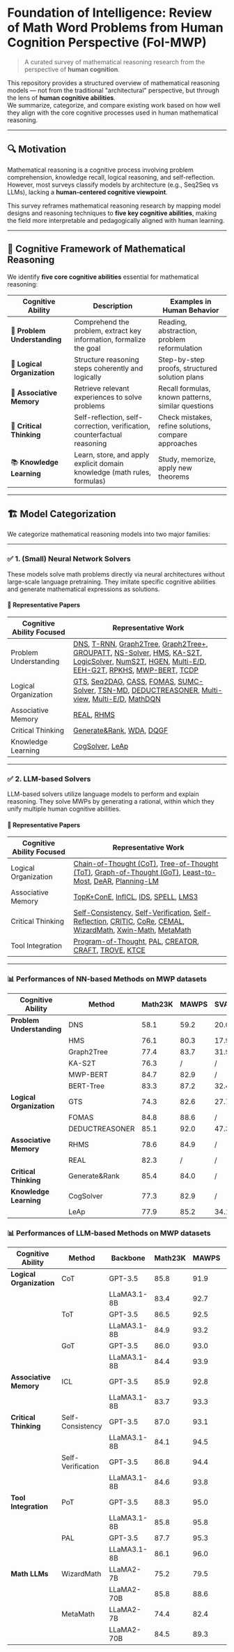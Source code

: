 # Foundation of Intelligence: Review of Math Word Problems from Human Cognition Perspective (FoI-MWP)

> A curated survey of mathematical reasoning research from the perspective of **human cognition**.

This repository provides a structured overview of mathematical reasoning models — not from the traditional "architectural" perspective, but through the lens of **human cognitive abilities**.  
We summarize, categorize, and compare existing work based on how well they align with the core cognitive processes used in human mathematical reasoning.

---

## 🔍 Motivation

Mathematical reasoning is a cognitive process involving problem comprehension, knowledge recall, logical reasoning, and self-reflection. However, most surveys classify models by architecture (e.g., Seq2Seq vs LLMs), lacking a **human-centered cognitive viewpoint**.

This survey reframes mathematical reasoning research by mapping model designs and reasoning techniques to **five key cognitive abilities**, making the field more interpretable and pedagogically aligned with human learning.

---

## 🧠 Cognitive Framework of Mathematical Reasoning

We identify **five core cognitive abilities** essential for mathematical reasoning:

| Cognitive Ability | Description | Examples in Human Behavior |
|-------------------|-------------|-----------------------------|
| 🧭 **Problem Understanding** | Comprehend the problem, extract key information, formalize the goal | Reading, abstraction, problem reformulation |
| 🧩 **Logical Organization** | Structure reasoning steps coherently and logically | Step-by-step proofs, structured solution plans |
| 🔗 **Associative Memory** | Retrieve relevant experiences to solve problems | Recall formulas, known patterns, similar questions |
| 🧐 **Critical Thinking** | Self-reflection, self-correction, verification, counterfactual reasoning | Check mistakes, refine solutions, compare approaches |
| 📚 **Knowledge Learning** | Learn, store, and apply explicit domain knowledge (math rules, formulas) | Study, memorize, apply new theorems |

---

## 🏗️ Model Categorization

We categorize mathematical reasoning models into two major families:

---

### ✅ 1. **(Small) Neural Network Solvers**

These models solve math problems directly via neural architectures without large-scale language pretraining. They imitate specific cognitive abilities and generate mathematical expressions as solutions.

#### 📍 Representative Papers

| Cognitive Ability Focused | Representative Work |
|----------------------------|----------------------|
| Problem Understanding | [DNS](https://aclanthology.org/D17-1088/), [T-RNN](https://ojs.aaai.org/index.php/AAAI/article/view/4697), [Graph2Tree](https://aclanthology.org/2020.acl-main.362/), [Graph2Tree+](https://ieeexplore.ieee.org/document/9721720), [GROUPATT](https://aclanthology.org/P19-1619/), [NS-Solver](https://aclanthology.org/2021.acl-long.456.pdf), [HMS](https://ojs.aaai.org/index.php/AAAI/article/view/16547), [KA-S2T](https://aclanthology.org/2020.emnlp-main.579/), [LogicSolver](https://aclanthology.org/2022.findings-emnlp.1.pdf), [NumS2T](https://aclanthology.org/2021.acl-long.455/), [HGEN](https://ieeexplore.ieee.org/document/9693212), [Multi-E/D](https://aclanthology.org/2020.coling-main.262/), [EEH-G2T](https://aclanthology.org/2021.findings-emnlp.127/), [RPKHS](https://aclanthology.org/2021.emnlp-main.272/), [MWP-BERT](https://aclanthology.org/2022.findings-naacl.74/), [TCDP](https://ieeexplore.ieee.org/document/10113691) |
| Logical Organization | [GTS](https://www.ijcai.org/proceedings/2019/0736.pdf), [Seq2DAG](https://ojs.aaai.org/index.php/AAAI/article/view/16075), [CASS](https://aclanthology.org/C18-1018/), [FOMAS](https://dl.acm.org/doi/10.1145/3580305.3599375), [SUMC-Solver](https://aclanthology.org/2022.emnlp-main.556/), [TSN-MD](https://www.ijcai.org/proceedings/2020/0555.pdf), [DEDUCTREASONER](https://aclanthology.org/2022.acl-long.410/), [Multi-view](https://aclanthology.org/2022.findings-emnlp.79.pdf), [Multi-E/D](https://aclanthology.org/2020.coling-main.262/), [MathDQN](https://ojs.aaai.org/index.php/AAAI/article/view/11981) |
| Associative Memory | [REAL](https://aclanthology.org/2021.findings-emnlp.68/), [RHMS](https://ieeexplore.ieee.org/document/10136830) |
| Critical Thinking | [Generate&Rank](https://aclanthology.org/2021.findings-emnlp.195/), [WDA](https://dl.acm.org/doi/10.1609/aaai.v37i11.26548), [DQGF](https://aclanthology.org/2023.findings-acl.705/) |
| Knowledge Learning | [CogSolver](https://ieeexplore.ieee.org/document/10027795), [LeAp](https://dl.acm.org/doi/10.1609/aaai.v37i4.25571) |

---

### ✅ 2. **LLM-based Solvers**

LLM-based solvers utilize language models to perform and explain reasoning. They solve MWPs by generating a rational, within which they unify multiple human cognitive abilities.

#### 📍 Representative Papers

| Cognitive Ability Focused | Representative Work |
|-------------------|-------------------|
| Logical Organization | [Chain-of-Thought (CoT)](https://dl.acm.org/doi/10.5555/3600270.3602070), [Tree-of-Thought (ToT)](https://dl.acm.org/doi/abs/10.5555/3666122.3666639), [Graph-of-Thought (GoT)](https://dl.acm.org/doi/10.1609/aaai.v38i16.29720), [Least-to-Most](https://arxiv.org/abs/2205.10625), [DeAR](https://dl.acm.org/doi/10.5555/3737916.3737928), [Planning-LM](https://aclanthology.org/2023.acl-long.379.pdf) |
| Associative Memory | [TopK+ConE](https://aclanthology.org/2024.acl-long.492/), [InfICL](https://arxiv.org/abs/2402.11750), [IDS](https://aclanthology.org/2024.findings-emnlp.438.pdf), [SPELL](https://aclanthology.org/2023.findings-emnlp.679.pdf), [LMS3](https://icml.cc/virtual/2025/poster/43714) |
| Critical Thinking | [Self-Consistency](https://arxiv.org/abs/2203.11171), [Self-Verification](https://aclanthology.org/2023.findings-emnlp.167.pdf), [Self-Reflection](https://arxiv.org/pdf/2405.06682), [CRITIC](https://arxiv.org/abs/2305.11738), [CoRe](https://aclanthology.org/2023.acl-long.245.pdf), [CEMAL](https://aclanthology.org/2023.emnlp-main.889/), [WizardMath](https://arxiv.org/abs/2308.09583), [Xwin-Math](https://arxiv.org/abs/2405.20335), [MetaMath](https://arxiv.org/abs/2309.12284) |
| Tool Integration | [Program-of-Thought](https://arxiv.org/abs/2211.12588), [PAL](https://dl.acm.org/doi/10.5555/3618408.3618843), [CREATOR](https://aclanthology.org/2023.findings-emnlp.462.pdf), [CRAFT](https://arxiv.org/abs/2309.17428), [TROVE](https://dl.acm.org/doi/10.5555/3692070.3694168), [KTCE](https://ojs.aaai.org/index.php/AAAI/article/view/34664) |

---

### 📊 Performances of NN-based Methods on MWP datasets

| Cognitive Ability | Method | Math23K | MAWPS | SVAMP | MathQA |
|------------------|--------|---------|-------|-------|--------|
| **Problem Understanding** | DNS | 58.1 | 59.2 | 20.0 | / |
|  | HMS | 76.1 | 80.3 | 17.9 | / |
|  | Graph2Tree | 77.4 | 83.7 | 31.9 | 69.5 |
|  | KA-S2T | 76.3 | / | / | / |
|  | MWP-BERT | 84.7 | 82.9 | / | 76.2 |
|  | BERT-Tree | 83.3 | 87.2 | 32.4 | 73.8 |
| **Logical Organization** | GTS | 74.3 | 82.6 | 27.7 | / |
|  | FOMAS | 84.8 | 88.6 | / | / |
|  | DEDUCTREASONER | 85.1 | 92.0 | 47.3 | 78.6 |
| **Associative Memory** | RHMS | 78.6 | 84.9 | / | / |
|  | REAL | 82.3 | / | / | / |
| **Critical Thinking** | Generate&Rank | 85.4 | 84.0 | / | / |
| **Knowledge Learning** | CogSolver | 77.3 | 82.9 | / | / |
|  | LeAp | 77.9 | 85.2 | 34.1 | / |


### 📊 Performances of LLM-based Methods on MWP datasets

| Cognitive Ability | Method | Backbone | Math23K | MAWPS | SVAMP | MathQA | GSM8K |
|------------------|--------|---------|---------|-------|-------|--------|-------|
| **Logical Organization** | CoT | GPT-3.5 | 85.8 | 91.9 | 88.4 | 79.8 | 87.2 |
|   |   | LLaMA3.1-8B | 83.4 | 92.7 | 88.9 | 80.2 | 87.4 |
|   | ToT | GPT-3.5 | 86.5 | 92.5 | 89.7 | 80.8 | 88.8 |
|   |   | LLaMA3.1-8B | 84.9 | 93.2 | 90.0 | 81.0 | 89.2 |
|   | GoT | GPT-3.5 | 86.0 | 93.0 | 90.1 | 80.6 | 87.9 |
|   |   | LLaMA3.1-8B | 84.4 | 93.9 | 90.8 | 81.0 | 88.5 |
| **Associative Memory** | ICL | GPT-3.5 | 85.9 | 92.8 | 89.9 | 81.1 | 90.8 |
|   |   | LLaMA3.1-8B | 83.7 | 93.3 | 91.0 | 81.5 | 91.3 |
| **Critical Thinking** | Self-Consistency | GPT-3.5 | 87.0 | 93.1 | 91.7 | 81.4 | 90.5 |
|   |   | LLaMA3.1-8B | 84.1 | 94.5 | 91.9 | 81.7 | 91.2 |
|   | Self-Verification | GPT-3.5 | 86.8 | 94.4 | 90.6 | 82.5 | 91.6 |
|   |   | LLaMA3.1-8B | 84.6 | 93.8 | 92.1 | 82.0 | 90.9 |
| **Tool Integration** | PoT | GPT-3.5 | 88.3 | 95.0 | 93.8 | 84.7 | 92.8 |
|   |   | LLaMA3.1-8B | 85.8 | 95.8 | 93.5 | 85.5 | 92.5 |
|   | PAL | GPT-3.5 | 87.7 | 95.3 | 92.5 | 83.1 | 93.0 |
|   |   | LLaMA3.1-8B | 86.1 | 96.0 | 93.7 | 82.4 | 93.4 |
| **Math LLMs** | WizardMath | LLaMA2-7B | 75.2 | 79.5 | 63.2 | 73.5 | 75.1 |
|   |   | LLaMA2-70B | 85.8 | 88.6 | 76.4 | 80.1 | 83.8 |
|   | MetaMath | LLaMA2-7B | 74.4 | 82.4 | 75.8 | 77.6 | 79.2 |
|   |   | LLaMA2-70B | 84.5 | 89.3 | 80.6 | 81.0 | 85.3 |